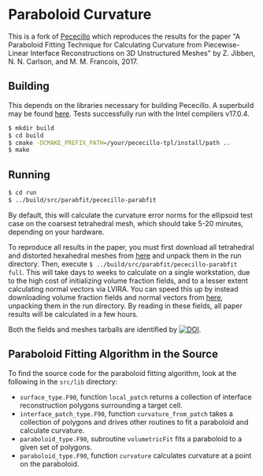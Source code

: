 # Paraboloid Curvature

This is a fork of [Pececillo](https://gitlab.com/truchas/pececillo) which reproduces the results for the paper "A Paraboloid Fitting Technique for Calculating Curvature from Piecewise-Linear Interface Reconstructions on 3D Unstructured Meshes" by Z. Jibben, N. N. Carlson, and M. M. Francois, 2017.

## Building

This depends on the libraries necessary for building Pececillo. A superbuild may be found [here](https://gitlab.com/truchas/pececillo-tpl/tags/v1). Tests successfully run with the Intel compilers v17.0.4.

```bash
$ mkdir build
$ cd build
$ cmake -DCMAKE_PREFIX_PATH=/your/pececillo-tpl/install/path ..
$ make
```

## Running

```bash
$ cd run
$ ../build/src/parabfit/pececillo-parabfit
```

By default, this will calculate the curvature error norms for the ellipsoid test case on the coarsest tetrahedral mesh, which should take 5-20 minutes, depending on your hardware.

To reproduce all results in the paper, you must first download all tetrahedral and distorted hexahedral meshes from [here](https://zenodo.org/record/1135295/files/meshes.tar.gz) and unpack them in the run directory. Then, execute `$ ../build/src/parabfit/pececillo-parabfit full`. This will take days to weeks to calculate on a single workstation, due to the high cost of initializing volume fraction fields, and to a lesser extent calculating normal vectors via LVIRA. You can speed this up by instead downloading volume fraction fields and normal vectors from [here](https://zenodo.org/record/1135295/files/fields.tar.gz), unpacking them in the run directory. By reading in these fields, all paper results will be calculated in a few hours.

Both the fields and meshes tarballs are identified by [![DOI](https://zenodo.org/badge/DOI/10.5281/zenodo.1135295.svg)](https://doi.org/10.5281/zenodo.1135295).

## Paraboloid Fitting Algorithm in the Source

To find the source code for the paraboloid fitting algorithm, look at the following in the `src/lib` directory:

- `surface_type.F90`, function `local_patch` returns a collection of interface reconstruction polygons surrounding a target cell.
- `interface_patch_type.F90`, function `curvature_from_patch` takes a collection of polygons and drives other routines to fit a paraboloid and calculate curvature.
- `paraboloid_type.F90`, subroutine `volumetricFit` fits a paraboloid to a given set of polygons.
- `paraboloid_type.F90`, function `curvature` calculates curvature at a point on the paraboloid.

